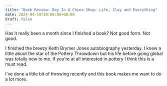 ```yaml
---
title: "Book Review: Boy In A China Shop: Life, Clay and Everything"
date: 2024-04-18T18:00:00+00:00
draft: false
---
```


Has it really been a month since I finished a book? Not good form. Not good.

I finished the breezy Keith Brymer Jones autobiography yesterday. I knew a little about the star of the Pottery Throwdown but his life before going global was totally new to me. If you're at all interested in pottery I think this is a must read.

I've done a little bit of throwing recently and this book makes me want to do a lot more.